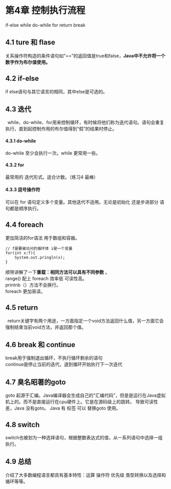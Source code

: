# 第4章 控制执行流程
if-else while do-while for return break
## 4.1 ture 和 flase
关系操作符构造的条件语句如“==”的返回值是true和false，**Java中不允许将一个数字作为布尔值使用。**

## 4.2 if-else
if else语句与其它语言的相同，其中else是可选的。

## 4.3 迭代
 while、do-while、for用来控制循环，有时候将他们称为迭代语句。语句会重复执行，直到起控制作用的布尔值得到“假”的结果时停止。

#### 4.3.1 do-while
do-while 至少会执行一次。while 更常用一些。
#### 4.3.2 for
最常用的 迭代形式。适合计数。（练习4 最棒）
#### 4.3.3 逗号操作符
可以在 for 语句定义多个变量。其他迭代不适用。无论是初始化 还是步进部分 语句都是顺序执行。
## 4.4 foreach
更加简洁的for语法 用于数组和容器。
```
// f是要被访问的循环体 i是一个变量
for(int x:f){
    System.out.pringln(x);
}

```
顺带讲解了一下**重载：相同方法可以具有不同参数** 。<br>
range() 配上 foreach 效率低 可读性高。<br>
printnb（）方法不会换行。<br>
foreach 更加易读。

## 4.5 return
 return关键字有两个用途，一方面指定一个void方法返回什么值，另一方面它会强制结束当前void方法，并返回那个值。

## 4.6 break 和 continue
break用于强制退出循环，不执行循环剩余的语句<br>
continue是停止当前的迭代，退到循环开始执行下一次迭代

## 4.7 臭名昭著的goto
goto 起源于汇编。Java编译器会生成自己的“汇编代码”，但是是运行在Java虚拟机上的。而不是直接运行在cpu硬件上。它是在源码级上的跳转。 导致可读性差，Java 没有goto。
Java 有 标签 可以 替换goto 使用。

## 4.8 switch
switch也被划为一种选择语句，根据整数表达式的值，从一系列语句中选择一组执行。

## 4.9 总结
介绍了大多数编程语言都具有基本特性：运算 操作符 优先级 类型转换以及选择和循环等等。

